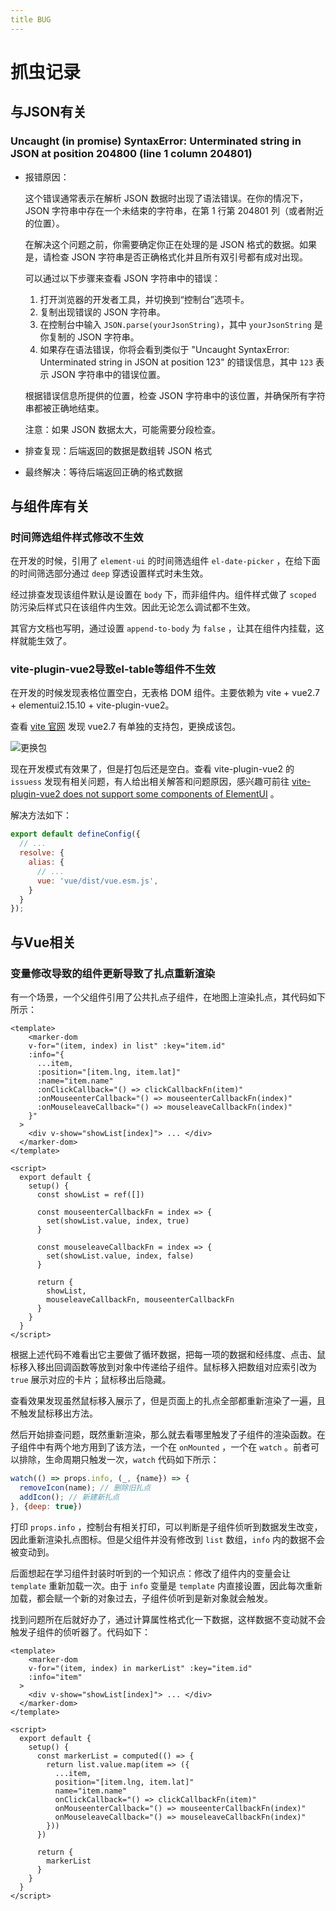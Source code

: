 ```yaml
---
title BUG
---
```


# 抓虫记录

## 与JSON有关

### Uncaught (in promise) SyntaxError: Unterminated string in JSON at position 204800 (line 1 column 204801)

- 报错原因：

  这个错误通常表示在解析 JSON 数据时出现了语法错误。在你的情况下，JSON 字符串中存在一个未结束的字符串，在第 1 行第 204801 列（或者附近的位置）。

  在解决这个问题之前，你需要确定你正在处理的是 JSON 格式的数据。如果是，请检查 JSON 字符串是否正确格式化并且所有双引号都有成对出现。

  可以通过以下步骤来查看 JSON 字符串中的错误：

  1. 打开浏览器的开发者工具，并切换到“控制台”选项卡。
  2. 复制出现错误的 JSON 字符串。
  3. 在控制台中输入 `JSON.parse(yourJsonString)`，其中 `yourJsonString` 是你复制的 JSON 字符串。
  4. 如果存在语法错误，你将会看到类似于 "Uncaught SyntaxError: Unterminated string in JSON at position 123" 的错误信息，其中 `123` 表示 JSON 字符串中的错误位置。

  根据错误信息所提供的位置，检查 JSON 字符串中的该位置，并确保所有字符串都被正确地结束。

  注意：如果 JSON 数据太大，可能需要分段检查。

- 排查复现：后端返回的数据是数组转 JSON 格式

- 最终解决：等待后端返回正确的格式数据

## 与组件库有关

### 时间筛选组件样式修改不生效

在开发的时候，引用了 `element-ui` 的时间筛选组件 `el-date-picker` ，在给下面的时间筛选部分通过 `deep` 穿透设置样式时未生效。

经过排查发现该组件默认是设置在 `body` 下，而非组件内。组件样式做了 `scoped` 防污染后样式只在该组件内生效。因此无论怎么调试都不生效。

其官方文档也写明，通过设置 `append-to-body` 为 `false` ，让其在组件内挂载，这样就能生效了。

### vite-plugin-vue2导致el-table等组件不生效
在开发的时候发现表格位置空白，无表格 DOM 组件。主要依赖为 vite + vue2.7 + elementui2.15.10 + vite-plugin-vue2。

查看 [vite 官网](https://cn.vitejs.dev/guide/features#vue) 发现 vue2.7 有单独的支持包，更换成该包。

![更换包](https://pic.imgdb.cn/item/670a1b93d29ded1a8c8848fe.png)

现在开发模式有效果了，但是打包后还是空白。查看 vite-plugin-vue2 的 `issuess` 发现有相关问题，有人给出相关解答和问题原因，感兴趣可前往 [vite-plugin-vue2 does not support some components of ElementUI](https://github.com/vitejs/vite-plugin-vue2/issues/16) 。

解决方法如下：
```js
export default defineConfig({
  // ...
  resolve: {
    alias: {
      // ...
      vue: 'vue/dist/vue.esm.js',
    }
  }
});
```

## 与Vue相关

### 变量修改导致的组件更新导致了扎点重新渲染

有一个场景，一个父组件引用了公共扎点子组件，在地图上渲染扎点，其代码如下所示：

```vue
<template>
	<marker-dom
    v-for="(item, index) in list" :key="item.id"
    :info="{
      ...item,
      :position="[item.lng, item.lat]"
      :name="item.name"
      :onClickCallback="() => clickCallbackFn(item)"
      :onMouseenterCallback="() => mouseenterCallbackFn(index)"
      :onMouseleaveCallback="() => mouseleaveCallbackFn(index)"
    }"
  >
    <div v-show="showList[index]"> ... </div>
  </marker-dom>
</template>
  
<script>
  export default {
    setup() {
      const showList = ref([])
      
      const mouseenterCallbackFn = index => {
        set(showList.value, index, true)
      }
      
      const mouseleaveCallbackFn = index => {
        set(showList.value, index, false)
      }
      
      return {
        showList,
        mouseleaveCallbackFn, mouseenterCallbackFn
      }
    }
  }
</script>
```

根据上述代码不难看出它主要做了循环数据，把每一项的数据和经纬度、点击、鼠标移入移出回调函数等放到对象中传递给子组件。鼠标移入把数组对应索引改为 `true` 展示对应的卡片；鼠标移出后隐藏。

查看效果发现虽然鼠标移入展示了，但是页面上的扎点全部都重新渲染了一遍，且不触发鼠标移出方法。

然后开始排查问题，既然重新渲染，那么就去看哪里触发了子组件的渲染函数。在子组件中有两个地方用到了该方法，一个在 `onMounted` ，一个在 `watch` 。前者可以排除，生命周期只触发一次，`watch` 代码如下所示：

```js
watch(() => props.info, (_, {name}) => {
  removeIcon(name); // 删除旧扎点
  addIcon(); // 新建新扎点
}, {deep: true})
```

打印 `props.info` ，控制台有相关打印，可以判断是子组件侦听到数据发生改变，因此重新渲染扎点图标。但是父组件并没有修改到 `list` 数组，`info` 内的数据不会被变动到。

后面想起在学习组件封装时听到的一个知识点：修改了组件内的变量会让 `template` 重新加载一次。由于 `info` 变量是 `template` 内直接设置，因此每次重新加载，都会赋一个新的对象过去，子组件侦听到是新对象就会触发。

找到问题所在后就好办了，通过计算属性格式化一下数据，这样数据不变动就不会触发子组件的侦听器了。代码如下：

```vue
<template>
	<marker-dom
    v-for="(item, index) in markerList" :key="item.id"
    :info="item"
  >
    <div v-show="showList[index]"> ... </div>
  </marker-dom>
</template>

<script>
  export default {
    setup() {
      const markerList = computed(() => {
        return list.value.map(item => ({
          ...item,
          position="[item.lng, item.lat]"
          name="item.name"
          onClickCallback="() => clickCallbackFn(item)"
          onMouseenterCallback="() => mouseenterCallbackFn(index)"
          onMouseleaveCallback="() => mouseleaveCallbackFn(index)"
        }))
      })

      return {
        markerList
      }
    }
  }
</script>
```

